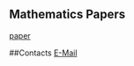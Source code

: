 ## Mathematics Papers
[paper](https://github.com/Gavin-A-Forrester)

##Contacts
[E-Mail](gavinanthonyforrester@gmail.com)
